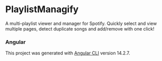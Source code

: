 # PlaylistManagify
A multi-playlist viewer and manager for Spotify. Quickly select and view multiple pages, detect duplicate songs and add/remove with one click!


### Angular
This project was generated with [Angular CLI](https://github.com/angular/angular-cli) version 14.2.7.
